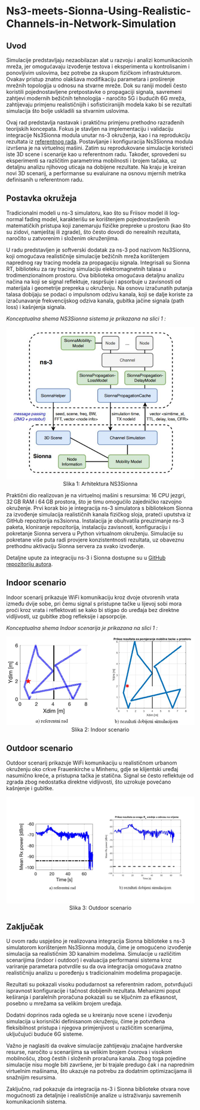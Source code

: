 # Ns3-meets-Sionna-Using-Realistic-Channels-in-Network-Simulation

## Uvod
Simulacije predstavljaju nezaobilazan alat u razvoju i analizi komunikacionih mreža, jer omogućavaju izvođenje testova i eksperimenta u kontrolisanim i ponovljivim uslovima, bez potrebe za skupom fizičkom infrastrukturom. Ovakav pristup znatno olakšava modifikaciju parametara i proširenje mrežnih topologija u odnosu na stvarne mreže. Dok su raniji modeli često koristili pojednostavljene pretpostavke o propagaciji signala, savremeni zahtjevi modernih bežičnih tehnologija - naročito 5G i budućih 6G mreža, zahtijevaju primjenu realističnijih i sofisticiranijih modela kako bi se rezultati simulacija što bolje uskladili sa stvarnim uslovima.

Ovaj rad predstavlja nastavak i praktičnu primjenu prethodno razrađenih teorijskih koncepata. Fokus je stavljen na implementaciju i validaciju integracije Ns3Sionna modula unutar ns-3 okruženja, kao i na reprodukciju rezultata iz [referentnog rada](https://arxiv.org/pdf/2412.20524). Postavljanje i konfiguracija Ns3Sionna modula izvršena je na virtuelnoj mašini. Zatim su reprodukovane simulacije koristeći iste 3D scene i scenarije kao u referentnom radu. Također, sprovedeni su eksperimenti sa različitim parametrima mobilnosti i brojem tačaka, uz detaljnu analizu njihovog uticaja na dobijene rezultate. Na kraju je kreiran novi 3D scenarij, a performanse su evaluirane na osnovu mjernih metrika definisanih u referentnom radu.

## Postavka okružeja

Tradicionalni modeli u ns-3 simulatoru, kao što su Friisov model ili log-normal fading model, karakterišu se korištenjem pojednostavljenih matematičkih pristupa koji zanemaruju fizičke prepreke u prostoru (kao što su zidovi, namještaj ili zgrade), što često dovodi do nerealnih rezultata, naročito u zatvorenim i složenim okruženjima.

U radu predstavljen je softverski dodatak za ns-3 pod nazivom Ns3Sionna, koji omogućava realističnije simulacije bežičnih mreža korištenjem naprednog ray tracing modela za propagaciju signala. Integrisali su Sionna RT, biblioteku za ray tracing simulaciju elektromagnetnih talasa u trodimenzionalnom prostoru. Ova biblioteka omogućava detaljnu analizu načina na koji se signal reflektuje, raspršuje i apsorbuje u zavisnosti od materijala i geometrije prepreka u okruženju. Na osnovu izračunatih putanja talasa dobijaju se podaci o impulsnom odzivu kanala, koji se dalje koriste za izračunavanje frekvencijskog odziva kanala, gubitka jačine signala (path loss) i kašnjenja signala.

*Konceptualna shema NS3Sionna sistema je prikazana na slici 1 :*

<p align="center">
<img src="Slike/arhitektura.jpg" ">
<br>
Slika 1: Arhitektura NS3Sionna
</p>

Praktični dio realizovan je na virtuelnoj mašini s resursima: 16 CPU jezgri, 32 GB RAM i 64 GB prostora, što je timu omogućilo zajedničko razvojno okruženje. Prvi korak bio je integracija ns-3 simulatora s bibliotekom Sionna za izvođenje simulacija realističnih kanala fizičkog sloja, prateći uputstva iz GitHub repozitorija ns3sionna. Instalacija je obuhvatila preuzimanje ns-3 paketa, kloniranje repozitorija, instalaciju zavisnosti, konfiguraciju i pokretanje Sionna servera u Python virtualnom okruženju. Simulacije su pokretane više puta radi provjere konzistentnosti rezultata, uz obaveznu prethodnu aktivaciju Sionna servera za svako izvođenje.

Detaljne upute za integraciju ns-3 i Sionna dostupne su u [GitHub repozitoriju autora](https://github.com/tkn-tub/ns3sionna?tab=readme-ov-file). 

## Indoor scenario

Indoor scenarij prikazuje WiFi komunikaciju kroz dvoje otvorenih vrata između dvije sobe, pri čemu signal s pristupne tačke u lijevoj sobi mora proći kroz vrata i reflektovati se kako bi stigao do uređaja bez direktne vidljivosti, uz gubitke zbog refleksije i apsorpcije.

*Konceptualna shema Indoor scenarija je prikazana na slici 1 :*

<p align="center">
<img src="Slike/indoor_Uporedni_prikaz.jpg" ">
<br>
Slika 2: Indoor scenario
</p>

## Outdoor scenario

Outdoor scenarij prikazuje WiFi komunikaciju u realističnom urbanom okruženju oko crkve Frauenkirche u Minhenu, gdje se klijentski uređaj nasumično kreće, a pristupna tačka je statična. Signal se često reflektuje od zgrada zbog nedostatka direktne vidljivosti, što uzrokuje povećano kašnjenje i gubitke.

<p align="center">
<img src="Slike/outdoorrxovertime_uporedni_prikaz.jpg" ">
<br>
Slika 3: Outdoor scenario
</p>

## Zaključak

U ovom radu uspješno je realizovana integracija Sionna biblioteke s ns-3 simulatorom korištenjem Ns3Sionna modula, čime je omogućeno izvođenje simulacija sa realističnim 3D kanalnim modelima. Simulacije u različitim scenarijima (indoor i outdoor) i evaluacija performansi sistema kroz variranje parametara potvrdile su da ova integracija omogućava znatno realističniju analizu u poređenju s tradicionalnim modelima propagacije.

Rezultati su pokazali visoku podudarnost sa referentnim radom, potvrđujući ispravnost konfiguracije i tačnost dobijenih rezultata. Mehanizmi poput keširanja i paralelnih proračuna pokazali su se ključnim za efikasnost, posebno u mrežama sa velikim brojem uređaja.

Dodatni doprinos rada ogleda se u kreiranju nove scene i izvođenju simulacija u korisnički definisanom okruženju, čime je potvrđena fleksibilnost pristupa i njegova primjenjivost u različitim scenarijima, uključujući buduće 6G sisteme.

Važno je naglasiti da ovakve simulacije zahtijevaju značajne hardverske resurse, naročito u scenarijima sa velikim brojem čvorova i visokom mobilnošću, zbog čestih i složenih proračuna kanala. Zbog toga pojedine simulacije nisu mogle biti završene, jer bi trajale predugo čak i na naprednim virtuelnim mašinama, što ukazuje na potrebu za dodatnim optimizacijama ili snažnijim resursima.

Zaključno, rad pokazuje da integracija ns-3 i Sionna biblioteke otvara nove mogućnosti za detaljnije i realističnije analize u istraživanju savremenih komunikacionih sistema.


